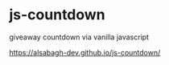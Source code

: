 # js-countdown
giveaway countdown via vanilla javascript

https://alsabagh-dev.github.io/js-countdown/
